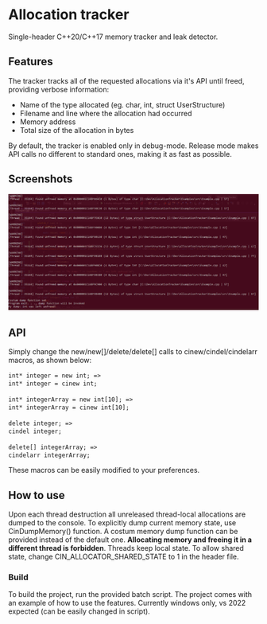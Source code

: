 # Allocation tracker
Single-header C++20/C++17 memory tracker and leak detector.

## Features
The tracker tracks all of the requested allocations via it's API until freed, providing
verbose information:
* Name of the type allocated (eg. char, int, struct UserStructure)
* Filename and line where the allocation had occurred 
* Memory address
* Total size of the allocation in bytes

By default, the tracker is enabled only in debug-mode. Release mode makes API calls 
no different to standard ones, making it as fast as possible.

## Screenshots
![Tracks](https://github.com/CzekoladowyKocur/Allocation-Tracker/blob/master/screenshots/tracks.png)

## API
Simply change the new/new[]/delete/delete[] calls to cinew/cindel/cindelarr macros, as shown below:
```
int* integer = new int; => 
int* integer = cinew int;

int* integerArray = new int[10]; => 
int* integerArray = cinew int[10];

delete integer; => 
cindel integer;

delete[] integerArray; =>
cindelarr integerArray;
``` 
These macros can be easily modified to your preferences.

## How to use
Upon each thread destruction all unreleased thread-local allocations are dumped to the 
console. To explicitly dump current memory state, use CinDumpMemory() function. A costum memory
dump function can be provided instead of the default one. **Allocating memory and freeing it in 
a different thread is forbidden**. Threads keep local state. To allow shared state, change 
CIN_ALLOCATOR_SHARED_STATE to 1 in the header file.

### Build
To build the project, run the provided batch script.
The project comes with an example of how to use the features.
Currently windows only, vs 2022 expected (can be easily changed in script). 
